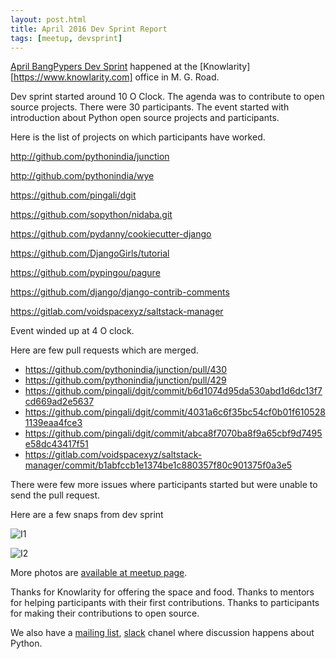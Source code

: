 ```yaml
---
layout: post.html
title: April 2016 Dev Sprint Report
tags: [meetup, devsprint]
---
```


[April BangPypers Dev Sprint](http://www.meetup.com/BangPypers/events/225109023/) happened at the [Knowlarity][https://www.knowlarity.com] office in M. G. Road.

Dev sprint started around 10 O Clock. The agenda was to contribute to open source projects. There were 30 participants. The event started with introduction about Python open source projects and participants.

Here is the list of projects on which participants have worked.


http://github.com/pythonindia/junction

http://github.com/pythonindia/wye

https://github.com/pingali/dgit

https://github.com/sopython/nidaba.git

https://github.com/pydanny/cookiecutter-django

https://github.com/DjangoGirls/tutorial

https://github.com/pypingou/pagure

https://github.com/django/django-contrib-comments

https://gitlab.com/voidspacexyz/saltstack-manager

Event winded up at 4 O clock.

Here are few pull requests which are merged.

- https://github.com/pythonindia/junction/pull/430
- https://github.com/pythonindia/junction/pull/429
- https://github.com/pingali/dgit/commit/b6d1074d95da530abd1d6dc13f7cd669ad2e5637
- https://github.com/pingali/dgit/commit/4031a6c6f35bc54cf0b01f6105281139eaa4fce3
- https://github.com/pingali/dgit/commit/abca8f7070ba8f9a65cbf9d7495e58dc43417f51
- https://gitlab.com/voidspacexyz/saltstack-manager/commit/b1abfccb1e1374be1c880357f80c901375f0a3e5


There were few more issues where participants started but were unable to
send the pull request.

Here are a few snaps from dev sprint

![I1](http://photos1.meetupstatic.com/photos/event/a/b/9/0/highres_449203920.jpeg)

![I2](http://photos2.meetupstatic.com/photos/event/a/b/7/f/highres_449203903.jpeg)


More photos are [available at meetup page](http://www.meetup.com/BangPypers/photos/26913713/).


Thanks for Knowlarity for offering the space and food.
Thanks to mentors for helping participants with their first contributions.
Thanks to participants for making their contributions to open source.


We also have a [mailing list](https://mail.python.org/mailman/listinfo/bangpypers), [slack](https://bangpypers.slack.com) chanel where discussion happens about Python.
